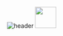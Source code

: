 ![header](https://capsule-render.vercel.app/api?type=waving&color=timeGradient&height=300&section=header&text=Hey%20Everyone!🕹️&animation=fadeIn&fontSize=90)
  <img height="50" src="https://github.com/Blue-coder89/Blue-coder89/assets/93086180/1e358b3f-7976-4c35-971f-e859db7ca0b6"/>

